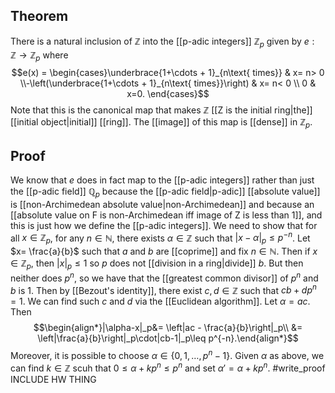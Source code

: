 ## Theorem
There is a natural inclusion of $\mathbb Z$ into the [[p-adic integers]] $\mathbb Z_p$ given by $e:\mathbb Z\to \mathbb Z_p$ where $$e(x) = \begin{cases}\underbrace{1+\cdots + 1}_{n\text{ times}} & x= n> 0 \\-\left(\underbrace{1+\cdots + 1}_{n\text{ times}}\right) & x= n< 0 \\
0 & x=0.
\end{cases}$$ Note that this is the canonical map that makes $\mathbb Z$ [[Z is the initial ring|the]] [[initial object|initial]] [[ring]]. The [[image]] of this map is [[dense]] in $\mathbb Z_p$. 

## Proof
We know that $e$ does in fact map to the [[p-adic integers]] rather than just the [[p-adic field]] $\mathbb Q_p$ because the [[p-adic field|p-adic]] [[absolute value]] is [[non-Archimedean absolute value|non-Archimedean]] and because an [[absolute value on F is non-Archimedean iff image of Z is less than 1]], and this is just how we define the [[p-adic integers]]. We need to show that for all $x\in\mathbb Z_p$, for any $n\in \mathbb N$, there exists $\alpha\in\mathbb Z$  such that $|x-\alpha|_p \leq p^{-n}$. Let $x= \frac{a}{b}$ such that $a$ and $b$ are [[coprime]] and fix $n\in\mathbb N$. Then if $x\in \mathbb Z_p$, then $|x|_p \leq 1$ so $p$ does not [[division in a ring|divide]] $b$. But then neither does $p^n$, so we have that the [[greatest common divisor]] of $p^n$ and $b$ is $1$. Then by [[Bezout's identity]], there exist $c,d\in\mathbb Z$ such that $cb+dp^n =1$. We can find such $c$ and $d$ via the [[Euclidean algorithm]]. Let $\alpha = ac$. Then $$\begin{align*}|\alpha-x|_p&= \left|ac - \frac{a}{b}\right|_p\\ &= \left|\frac{a}{b}\right|_p\cdot|cb-1|_p\leq p^{-n}.\end{align*}$$ Moreover, it is possible to choose $\alpha \in\{0,1,\dots, p^{n}-1\}$. Given $\alpha$ as above, we can find $k\in\mathbb Z$ scuh that $0\leq \alpha+kp^n\leq p^n$ and set $\alpha'=\alpha +kp^n$. #write_proof  INCLUDE HW THING